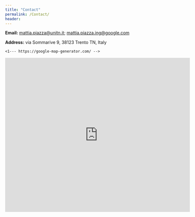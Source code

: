 ```yaml
---
title: "Contact"
permalink: /Contact/
header:
---
```


<!-- **[Facebook](https://www.facebook.com/mfocchi80)**  ||  **[YouTube](https://www.youtube.com/user/mfocchichannel)**  ||  **[GitHub](https://github.com/kiranchhatre)**  || **[LinkedIn](https://github.com/mfocchi)** -->

**Email:** [mattia.piazza@unitn.it](mailto:mattia.piazza@unitn.it); [mattia.piazza.ing@google.com](mailto:mattia.piazza.ing@google.com)

<!-- **Phone:** +39 0461 283161                                         -->

**Address:** via Sommarive 9, 38123 Trento TN, Italy

```
<1--- https://google-map-generator.com/ -->
```



<div class="mapouter"><div class="gmap_canvas"><iframe width="600" height="500" id="gmap_canvas" src="https://maps.google.com/maps?q=via%20sommarive%209%20trento&t=&z=13&ie=UTF8&iwloc=&output=embed" frameborder="0" scrolling="no" marginheight="0" marginwidth="0"></iframe><a href="https://123movies-to.org">123movies</a><br><style>.mapouter{position:relative;text-align:right;height:500px;width:600px;}</style><a href="https://www.embedgooglemap.net">map for website</a><style>.gmap_canvas {overflow:hidden;background:none!important;height:500px;width:600px;}</style></div></div>